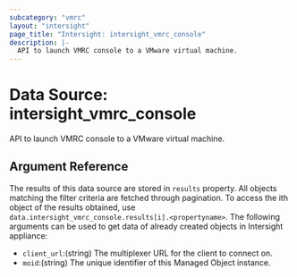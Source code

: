 ```yaml
---
subcategory: "vmrc"
layout: "intersight"
page_title: "Intersight: intersight_vmrc_console"
description: |-
  API to launch VMRC console to a VMware virtual machine.
---
```


# Data Source: intersight_vmrc_console
API to launch VMRC console to a VMware virtual machine.
## Argument Reference
The results of this data source are stored in `results` property.
All objects matching the filter criteria are fetched through pagination.
To access the ith object of the results obtained, use `data.intersight_vmrc_console.results[i].<propertyname>`.
The following arguments can be used to get data of already created objects in Intersight appliance:
* `client_url`:(string) The multiplexer URL for the client to connect on. 
* `moid`:(string) The unique identifier of this Managed Object instance. 
 
